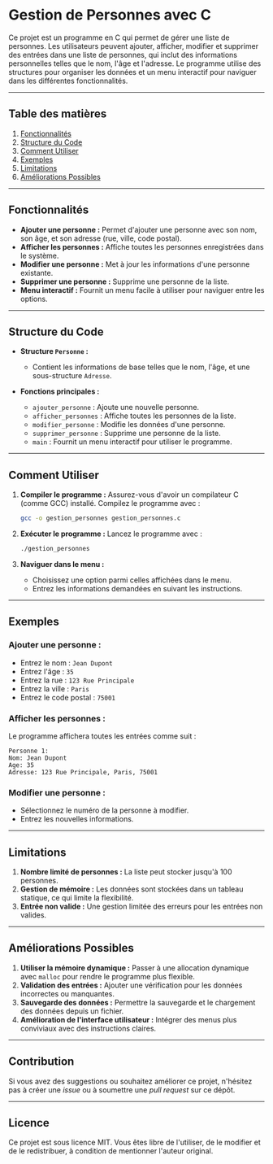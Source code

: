 # Gestion de Personnes avec C

Ce projet est un programme en C qui permet de gérer une liste de personnes. Les utilisateurs peuvent ajouter, afficher, modifier et supprimer des entrées dans une liste de personnes, qui inclut des informations personnelles telles que le nom, l'âge et l'adresse. Le programme utilise des structures pour organiser les données et un menu interactif pour naviguer dans les différentes fonctionnalités.

---

## Table des matières

1. [Fonctionnalités](#fonctionnalités)
2. [Structure du Code](#structure-du-code)
3. [Comment Utiliser](#comment-utiliser)
4. [Exemples](#exemples)
5. [Limitations](#limitations)
6. [Améliorations Possibles](#améliorations-possibles)

---

## Fonctionnalités

- **Ajouter une personne :** Permet d'ajouter une personne avec son nom, son âge, et son adresse (rue, ville, code postal).
- **Afficher les personnes :** Affiche toutes les personnes enregistrées dans le système.
- **Modifier une personne :** Met à jour les informations d'une personne existante.
- **Supprimer une personne :** Supprime une personne de la liste.
- **Menu interactif :** Fournit un menu facile à utiliser pour naviguer entre les options.

---

## Structure du Code

- **Structure `Personne` :**
  - Contient les informations de base telles que le nom, l'âge, et une sous-structure `Adresse`.
  
- **Fonctions principales :**
  - `ajouter_personne` : Ajoute une nouvelle personne.
  - `afficher_personnes` : Affiche toutes les personnes de la liste.
  - `modifier_personne` : Modifie les données d'une personne.
  - `supprimer_personne` : Supprime une personne de la liste.
  - `main` : Fournit un menu interactif pour utiliser le programme.

---

## Comment Utiliser

1. **Compiler le programme :**
   Assurez-vous d'avoir un compilateur C (comme GCC) installé. Compilez le programme avec :
   ```bash
   gcc -o gestion_personnes gestion_personnes.c
   ```

2. **Exécuter le programme :**
   Lancez le programme avec :
   ```bash
   ./gestion_personnes
   ```

3. **Naviguer dans le menu :**
   - Choisissez une option parmi celles affichées dans le menu.
   - Entrez les informations demandées en suivant les instructions.

---

## Exemples

### Ajouter une personne :
- Entrez le nom : `Jean Dupont`
- Entrez l'âge : `35`
- Entrez la rue : `123 Rue Principale`
- Entrez la ville : `Paris`
- Entrez le code postal : `75001`

### Afficher les personnes :
Le programme affichera toutes les entrées comme suit :
```
Personne 1:
Nom: Jean Dupont
Age: 35
Adresse: 123 Rue Principale, Paris, 75001
```

### Modifier une personne :
- Sélectionnez le numéro de la personne à modifier.
- Entrez les nouvelles informations.

---

## Limitations

1. **Nombre limité de personnes :** La liste peut stocker jusqu'à 100 personnes.
2. **Gestion de mémoire :** Les données sont stockées dans un tableau statique, ce qui limite la flexibilité.
3. **Entrée non valide :** Une gestion limitée des erreurs pour les entrées non valides.

---

## Améliorations Possibles

1. **Utiliser la mémoire dynamique :** Passer à une allocation dynamique avec `malloc` pour rendre le programme plus flexible.
2. **Validation des entrées :** Ajouter une vérification pour les données incorrectes ou manquantes.
3. **Sauvegarde des données :** Permettre la sauvegarde et le chargement des données depuis un fichier.
4. **Amélioration de l'interface utilisateur :** Intégrer des menus plus conviviaux avec des instructions claires.

---

## Contribution

Si vous avez des suggestions ou souhaitez améliorer ce projet, n'hésitez pas à créer une *issue* ou à soumettre une *pull request* sur ce dépôt.

---

## Licence

Ce projet est sous licence MIT. Vous êtes libre de l'utiliser, de le modifier et de le redistribuer, à condition de mentionner l'auteur original.
